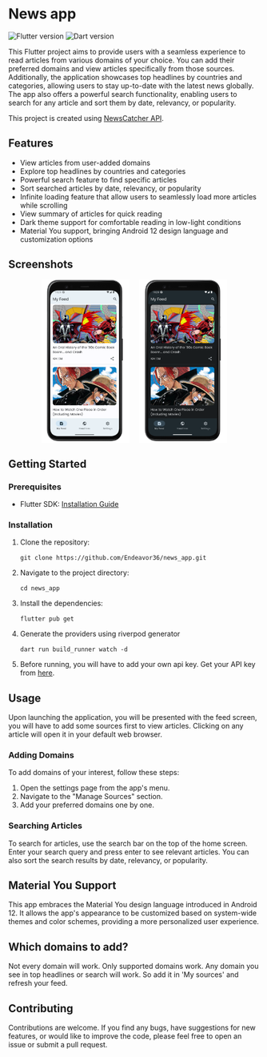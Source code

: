 # News app

![Flutter version](https://img.shields.io/badge/Flutter-v3.10.4-blue.svg)
![Dart version](https://img.shields.io/badge/Dart-v3.0.3-blue.svg)

This Flutter project aims to provide users with a seamless experience to read articles from various domains of your choice. You can add their preferred domains and view articles specifically from those sources. Additionally, the application showcases top headlines by countries and categories, allowing users to stay up-to-date with the latest news globally. The app also offers a powerful search functionality, enabling users to search for any article and sort them by date, relevancy, or popularity.

This project is created using [NewsCatcher API](https://www.newscatcherapi.com/).

## Features
- View articles from user-added domains
- Explore top headlines by countries and categories
- Powerful search feature to find specific articles
- Sort searched articles by date, relevancy, or popularity
- Infinite loading feature that allow users to seamlessly load more articles while scrolling
- View summary of articles for quick reading
- Dark theme support for comfortable reading in low-light conditions
- Material You support, bringing Android 12 design language and customization options

## Screenshots

<div style="display: flex; justify-content: center; align-items: center;">
  <img src="screenshots/news_light.png" alt="Screenshot 1" style="width: 35%; height: 35%; margin-right: 20px;">

  <img src="screenshots/news_dark.png" alt="Screenshot 2" style="width:35%; height: 35%;">
</div>

## Getting Started

### Prerequisites

- Flutter SDK: [Installation Guide](https://flutter.dev/docs/get-started/install)

### Installation

1. Clone the repository:

    ```shell
    git clone https://github.com/Endeavor36/news_app.git

2. Navigate to the project directory:

    ```shell
    cd news_app

3. Install the dependencies:

    ```shell
    flutter pub get

4. Generate the providers using riverpod generator

    ```shell
    dart run build_runner watch -d

5. Before running, you will have to add your own api key. Get your API key from [here](https://newsapi.org/register/).

## Usage
Upon launching the application, you will be presented with the feed screen, you will have to add some sources first to view articles. Clicking on any article will open it in your default web browser.

### Adding Domains
To add domains of your interest, follow these steps:
1. Open the settings page from the app's menu.
2. Navigate to the "Manage Sources" section.
3. Add your preferred domains one by one.

### Searching Articles
To search for articles, use the search bar on the top of the home screen. Enter your search query and press enter to see relevant articles. You can also sort the search results by date, relevancy, or popularity.

## Material You Support
This app embraces the Material You design language introduced in Android 12. It allows the app's appearance to be customized based on system-wide themes and color schemes, providing a more personalized user experience.

## Which domains to add?
Not every domain will work. Only supported domains work. Any domain you see in top headlines or search will work. So add it in 'My sources' and refresh your feed.

## Contributing
Contributions are welcome. If you find any bugs, have suggestions for new features, or would like to improve the code, please feel free to open an issue or submit a pull request.
